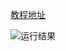 [教程地址](https://www.cnblogs.com/murongxiaopifu/p/4199541.html)
 
![运行结果](Unity-Practice/Assets/XMLLoad/Resources/Result.PNG)
